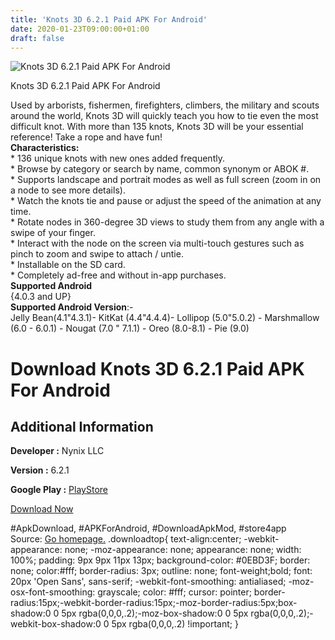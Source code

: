 ```yaml
---
title: 'Knots 3D 6.2.1 Paid APK For Android'
date: 2020-01-23T09:00:00+01:00
draft: false
---
```


![Knots 3D 6.2.1 Paid APK For Android](https://i2.wp.com/apkhome.net/wp-content/uploads/2020/01/Knots-3D-6.2.1-Paid.png "Knots 3D 6.2.1 Paid APK For Android")

  

Knots 3D 6.2.1 Paid APK For Android

Used by arborists, fishermen, firefighters, climbers, the military and scouts around the world, Knots 3D will quickly teach you how to tie even the most difficult knot. With more than 135 knots, Knots 3D will be your essential reference! Take a rope and have fun!  
**Characteristics:**  
\* 136 unique knots with new ones added frequently.  
\* Browse by category or search by name, common synonym or ABOK #.  
\* Supports landscape and portrait modes as well as full screen (zoom in on a node to see more details).  
\* Watch the knots tie and pause or adjust the speed of the animation at any time.  
\* Rotate nodes in 360-degree 3D views to study them from any angle with a swipe of your finger.  
\* Interact with the node on the screen via multi-touch gestures such as pinch to zoom and swipe to attach / untie.  
\* Installable on the SD card.  
\* Completely ad-free and without in-app purchases.  
**Supported Android**  
{4.0.3 and UP}  
**Supported Android Version**:-  
Jelly Bean(4.1"4.3.1)- KitKat (4.4"4.4.4)- Lollipop (5.0"5.0.2) - Marshmallow (6.0 - 6.0.1) - Nougat (7.0 " 7.1.1) - Oreo (8.0-8.1) - Pie (9.0)

Download Knots 3D 6.2.1 Paid APK For Android
============================================

Additional Information
----------------------

**Developer :** Nynix LLC

**Version :** 6.2.1

**Google Play :** [PlayStore](https://play.google.com/store/apps/details?id=com.nynix.knots3d&hl=en)

  

[Download Now](https://store4app.co/post/knots-3d-6-2-1-paid-apk-for-android_1579766365)

  
#ApkDownload, #APKForAndroid, #DownloadApkMod, #store4app  
Source: [Go homepage.](https://store4app.co/post/knots-3d-6-2-1-paid-apk-for-android_1579766365) .downloadtop{ text-align:center; -webkit-appearance: none; -moz-appearance: none; appearance: none; width: 100%; padding: 9px 9px 11px 13px; background-color: #0EBD3F; border: none; color:#fff; border-radius: 3px; outline: none; font-weight;bold; font: 20px 'Open Sans', sans-serif; -webkit-font-smoothing: antialiased; -moz-osx-font-smoothing: grayscale; color: #fff; cursor: pointer; border-radius:15px;-webkit-border-radius:15px;-moz-border-radius:5px;box-shadow:0 0 5px rgba(0,0,0,.2);-moz-box-shadow:0 0 5px rgba(0,0,0,.2);-webkit-box-shadow:0 0 5px rgba(0,0,0,.2) !important; }
